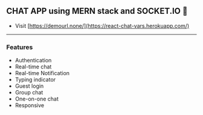 ## CHAT APP using MERN stack and SOCKET.IO 🤠

* Visit [https://demourl.none/](https://react-chat-vars.herokuapp.com/)

---

### Features

* Authentication
* Real-time chat
* Real-time Notification
* Typing indicator
* Guest login
* Group chat
* One-on-one chat
* Responsive
